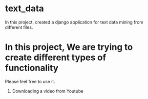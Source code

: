 # text_data
In this project, created a django application for text data mining from different files.

# In this project, We are trying to create different types of functionality
Please feel free to use it.
1) Downloading a video from Youtube
